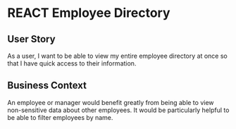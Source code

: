 #  REACT Employee Directory

##  User Story

As a user, I want to be able to view my entire employee directory at once so that I have quick access to their information.


##  Business Context

An employee or manager would benefit greatly from being able to view non-sensitive data about other employees. It would be particularly helpful to be able to filter employees by name.
